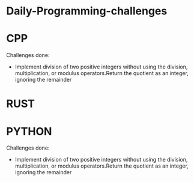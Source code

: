 # Daily-Programming-challenges

# CPP
Challenges done:
- Implement division of two positive integers without using the division, multiplication, or modulus operators.Return the quotient as an integer, ignoring the remainder


# RUST 


# PYTHON
Challenges done:
- Implement division of two positive integers without using the division, multiplication, or modulus operators.Return the quotient as an integer, ignoring the remainder

